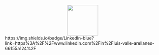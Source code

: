 <div id="header" align="center">
  <img src="https://media.giphy.com/media/M9gbBd9nbDrOTu1Mqx/giphy.gif" width="100"/>
</div>
https://img.shields.io/badge/LinkedIn-blue?link=https%3A%2F%2Fwww.linkedin.com%2Fin%2Fluis-valle-arellanes-66155a124%2F
